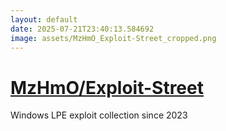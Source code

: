 ```yaml
---
layout: default
date: 2025-07-21T23:40:13.584692
image: assets/MzHmO_Exploit-Street_cropped.png
---
```


# [MzHmO/Exploit-Street](https://github.com/MzHmO/Exploit-Street)

Windows LPE exploit collection since 2023
